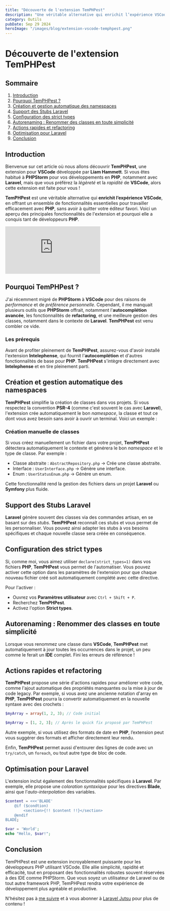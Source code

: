 ```yaml
---
title: "Découverte de l'extension TemPHPest"
description: "Une véritable alternative qui enrichit l’expérience VSCode pour PHP."
category: Outils
pubDate: Sep 29 2024
heroImage: "/images/blog/extension-vscode-temphpest.png"
---
```


# Découverte de l'extension TemPHPest

## Sommaire
1. [Introduction](#introduction)
2. [Pourquoi TemPHPest ?](#pourquoi)
3. [Création et gestion automatique des namespaces](#namespaces)
4. [Support des Stubs Laravel](#stubs)
5. [Configuration des strict types](#strict)
6. [Autorenaming : Renommer des classes en toute simplicité](#autorenaming)
7. [Actions rapides et refactoring](#refactoring)
8. [Optimisation pour Laravel](#laravel)
9. [Conclusion](#conclusion)

## Introduction <a name="introduction"></a>

Bienvenue sur cet article où nous allons découvrir **TemPHPest**, une extension pour **VSCode** développée par **Liam Hammett**. Si vous êtes habitué à **PHPStorm** pour vos développements en **PHP**, notamment avec **Laravel**, mais que vous préférez la *légèreté* et la *rapidité* de **VSCode**, alors cette extension est faite pour vous !

**TemPHPest** est une véritable alternative qui **enrichit l’expérience VSCode**, en offrant un ensemble de fonctionnalités essentielles pour travailler efficacement avec **PHP**, sans avoir à quitter votre éditeur favori. Voici un aperçu des principales fonctionnalités de l'extension et pourquoi elle a conquis tant de développeurs **PHP**.

<iframe class="w-full aspect-video" src="https://www.youtube.com/embed/RK9UjWwCfPc" loading="lazy" frameborder="0" allowfullscreen></iframe>

## Pourquoi TemPHPest ? <a name="pourquoi"></a>

J'ai récemment migré de **PHPStorm** à **VSCode** pour des raisons de *performance* et de *préférence personnelle*. Cependant, il me manquait plusieurs outils que **PHPStorm** offrait, notamment l'**autocomplétion avancée**, les fonctionnalités de **refactoring**, et une meilleure gestion des classes, notamment dans le contexte de **Laravel**. **TemPHPest** est venu combler ce vide.

### Les prérequis

Avant de profiter pleinement de **TemPHPest**, assurez-vous d'avoir installé l'extension **Intelephense**, qui fournit l'**autocomplétion** et d'autres fonctionnalités de base pour **PHP**. **TemPHPest** s'intègre directement avec **Intelephense** et en tire pleinement parti.

## Création et gestion automatique des namespaces <a name="namespaces"></a>

**TemPHPest** simplifie la création de classes dans vos projets. Si vous respectez la convention **PSR-4** (comme c'est souvent le cas avec **Laravel**), l'extension crée automatiquement le bon *namespace*, la classe et tout ce dont vous avez besoin sans avoir à ouvrir un terminal. Voici un exemple :

### Création manuelle de classes

Si vous créez manuellement un fichier dans votre projet, **TemPHPest** détectera automatiquement le contexte et générera le bon *namespace* et le type de classe. Par exemple :

- Classe abstraite : `AbstractRepository.php` → Crée une classe abstraite.
- Interface : `UserInterface.php` → Génère une interface.
- Enum : `UserStatusEnum.php` → Génère un enum.

Cette fonctionnalité rend la gestion des fichiers dans un projet **Laravel** ou **Symfony** plus fluide.

## Support des Stubs Laravel <a name="stubs"></a>

**Laravel** génère souvent des classes via des commandes artisan, en se basant sur des *stubs*. **TemPHPest** reconnaît ces stubs et vous permet de les personnaliser. Vous pouvez ainsi adapter les stubs à vos besoins spécifiques et chaque nouvelle classe sera créée en conséquence.

## Configuration des strict types <a name="strict"></a>

Si, comme moi, vous aimez utiliser `declare(strict_types=1)` dans vos fichiers **PHP**, **TemPHPest** vous permet de l'automatiser. Vous pouvez activer cette option dans les paramètres de l'extension pour que chaque nouveau fichier créé soit automatiquement complété avec cette directive.

Pour l'activer :

- Ouvrez vos **Paramètres utilisateur** avec `Ctrl + Shift + P`.
- Recherchez **TemPHPest**.
- Activez l'option **Strict types**.

## Autorenaming : Renommer des classes en toute simplicité <a name="autorenaming"></a>

Lorsque vous renommez une classe dans **VSCode**, **TemPHPest** met automatiquement à jour toutes les occurrences dans le projet, un peu comme le ferait un **IDE** complet. Fini les erreurs de référence !

## Actions rapides et refactoring <a name="refactoring"></a>

**TemPHPest** propose une série d'actions rapides pour améliorer votre code, comme l'ajout automatique des propriétés manquantes ou la mise à jour de code legacy. Par exemple, si vous avez une ancienne notation d'array en **PHP**, **TemPHPest** pourra la convertir automatiquement en la nouvelle syntaxe avec des crochets :

```php
$myArray = array(1, 2, 3); // Code initial

$myArray = [1, 2, 3]; // Après le quick fix proposé par TemPHPest
```

Autre exemple, si vous utilisez des formats de date en **PHP**, l’extension peut vous suggérer des formats et afficher directement leur rendu.

Enfin, **TemPHPest** permet aussi d'entourer des lignes de code avec un `try/catch`, un `foreach`, ou tout autre type de bloc de code.

## Optimisation pour Laravel <a name="laravel"></a>

L'extension inclut également des fonctionnalités spécifiques à **Laravel**. Par exemple, elle propose une *coloration syntaxique* pour les directives **Blade**, ainsi que l'*auto-interpolation* des variables.

```php
$content = <<<'BLADE'
    @if ($condtion)
        <section>{!! $content !!}</section>
    @endif
BLADE;
```

```php
$var = 'World';
echo "Hello, $var!";
```

## Conclusion <a name="conclusion"></a>

TemPHPest est une extension incroyablement puissante pour les développeurs PHP utilisant VSCode. Elle allie simplicité, rapidité et efficacité, tout en proposant des fonctionnalités robustes souvent réservées à des IDE comme PHPStorm. Que vous soyez un utilisateur de Laravel ou de tout autre framework PHP, TemPHPest rendra votre expérience de développement plus agréable et productive.

N'hésitez pas à [me suivre](https://twitter.com/LaravelJutsu) et à vous abonner à [Laravel Jutsu](https://www.youtube.com/@LaravelJutsu) pour plus de contenu !
